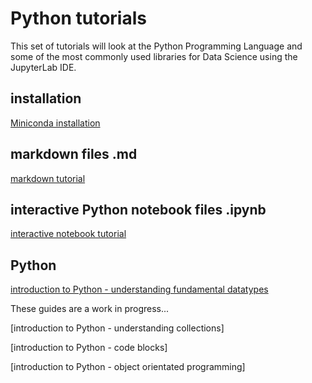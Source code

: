 # Python tutorials

This set of tutorials will look at the Python Programming Language and some of the most commonly used libraries for Data Science using the JupyterLab IDE.

## installation

[Miniconda installation](./001_install/)

## markdown files .md

[markdown tutorial](./002_markdown/)

## interactive Python notebook files .ipynb

[interactive notebook tutorial](./003_interactive_notebook/)

## Python

[introduction to Python - understanding fundamental datatypes](./004_python_fundamental_datatypes/)

These guides are a work in progress...

[introduction to Python - understanding collections]

[introduction to Python - code blocks]

[introduction to Python - object orientated programming]

